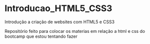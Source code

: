 # Introducao_HTML5_CSS3
Introdução a criação de websites com HTML5 e CSS3

Repositório feito para colocar os materias em relação a html e css do bootcamp que estou tentando fazer 
